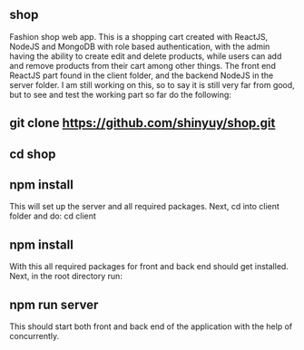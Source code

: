 ## shop
Fashion shop web app. This is a shopping cart created with ReactJS, NodeJS and MongoDB with role based authentication, with the admin
having the ability to create edit and delete products, while users can add and remove products from their cart among other things. 
The front end ReactJS part found in the client folder, and the backend NodeJS in the server folder.
I am still working on this, so to say it is still very far from good, but to see and test the working part so far do the following:

## git clone https://github.com/shinyuy/shop.git
## cd shop
## npm install
This will set up the server and all required packages.
Next, cd into client folder and do:
cd client
## npm install
With this all required packages for front and back end should get installed.
Next, in the root directory run:
## npm run server
This should start both front and back end of the application with the help of concurrently.

